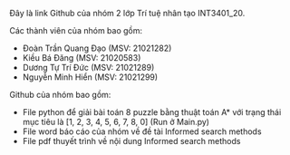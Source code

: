 Đây là link Github của nhóm 2 lớp Trí tuệ nhân tạo INT3401_20.

Các thành viên của nhóm bao gồm:
- Đoàn Trần Quang Đạo (MSV: 21021282)
- Kiều Bá Đăng (MSV: 21020583)
- Dương Tự Trí Đức (MSV: 21021289)
- Nguyễn Minh Hiển (MSV: 21021299)

Github của nhóm bao gồm:
- File python để giải bài toán 8 puzzle bằng thuật toán A* với trạng thái mục tiêu là [1, 2, 3, 4, 5, 6, 7, 8, 0] (Run ở Main.py)
- File word báo cáo của nhóm về đề tài Informed search methods
- File pdf thuyết trình về nội dung Informed search methods
